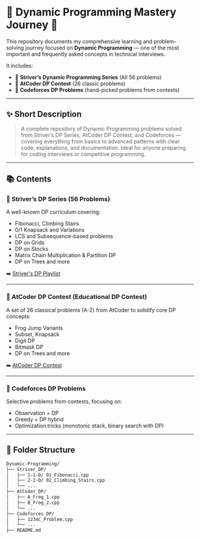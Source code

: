 # 🧠 Dynamic Programming Mastery Journey 🚀

This repository documents my comprehensive learning and problem-solving journey focused on **Dynamic Programming** — one of the most important and frequently asked concepts in technical interviews.

It includes:
- 📘 **Striver’s Dynamic Programming Series** (All 56 problems)
- 🏯 **AtCoder DP Contest** (26 classic problems)
- 🏁 **Codeforces DP Problems** (hand-picked problems from contests)

---

## ✨ Short Description

> A complete repository of Dynamic Programming problems solved from Striver’s DP Series, AtCoder DP Contest, and Codeforces — covering everything from basics to advanced patterns with clear code, explanations, and documentation. Ideal for anyone preparing for coding interviews or competitive programming.

---

## 📚 Contents

### 📘 Striver’s DP Series (56 Problems)
A well-known DP curriculum covering:
- Fibonacci, Climbing Stairs
- 0/1 Knapsack and Variations
- LCS and Subsequence-based problems
- DP on Grids
- DP on Stocks
- Matrix Chain Multiplication & Partition DP
- DP on Trees and more

➡️ [Striver's DP Playlist](https://www.youtube.com/playlist?list=PLgUwDviBIf0qUlt5H_kiKYaNSqJ81PMMY)

---

### 🏯 AtCoder DP Contest (Educational DP Contest)
A set of 26 classical problems (A-Z) from AtCoder to solidify core DP concepts:
- Frog Jump Variants
- Subset, Knapsack
- Digit DP
- Bitmask DP
- DP on Trees and more

➡️ [AtCoder DP Contest](https://atcoder.jp/contests/dp)

---

### 🏁 Codeforces DP Problems
Selective problems from contests, focusing on:
- Observation + DP
- Greedy + DP hybrid
- Optimization tricks (monotonic stack, binary search with DP)

---

## 📁 Folder Structure

```bash
Dynamic-Programming/
├── Striver_DP/
│   ├── 1-1-D/ 01_Fibonacci.cpp
│   ├── 2-2-D/ 02_Climbing_Stairs.cpp
│   └── ...
├── AtCoder_DP/
│   ├── A_Frog_1.cpp
│   ├── B_Frog_2.cpp
│   └── ...
├── Codeforces_DP/
│   ├── 1234C_Problem.cpp
│   └── ...
├── README.md

